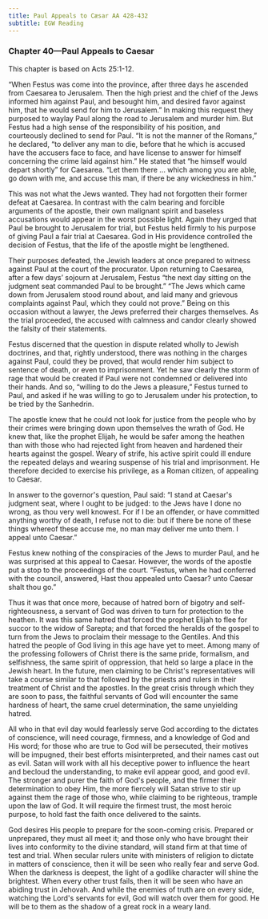 ```yaml
---
title: Paul Appeals to Cæsar AA 428-432
subtitle: EGW Reading
---
```


### Chapter 40—Paul Appeals to Caesar

This chapter is based on Acts 25:1-12.

“When Festus was come into the province, after three days he ascended from Caesarea to Jerusalem. Then the high priest and the chief of the Jews informed him against Paul, and besought him, and desired favor against him, that he would send for him to Jerusalem.” In making this request they purposed to waylay Paul along the road to Jerusalem and murder him. But Festus had a high sense of the responsibility of his position, and courteously declined to send for Paul. “It is not the manner of the Romans,” he declared, “to deliver any man to die, before that he which is accused have the accusers face to face, and have license to answer for himself concerning the crime laid against him.” He stated that “he himself would depart shortly” for Caesarea. “Let them there ... which among you are able, go down with me, and accuse this man, if there be any wickedness in him.”

This was not what the Jews wanted. They had not forgotten their former defeat at Caesarea. In contrast with the calm bearing and forcible arguments of the apostle, their own malignant spirit and baseless accusations would appear in the worst possible light. Again they urged that Paul be brought to Jerusalem for trial, but Festus held firmly to his purpose of giving Paul a fair trial at Caesarea. God in His providence controlled the decision of Festus, that the life of the apostle might be lengthened.

Their purposes defeated, the Jewish leaders at once prepared to witness against Paul at the court of the procurator. Upon returning to Caesarea, after a few days’ sojourn at Jerusalem, Festus “the next day sitting on the judgment seat commanded Paul to be brought.” “The Jews which came down from Jerusalem stood round about, and laid many and grievous complaints against Paul, which they could not prove.” Being on this occasion without a lawyer, the Jews preferred their charges themselves. As the trial proceeded, the accused with calmness and candor clearly showed the falsity of their statements.

Festus discerned that the question in dispute related wholly to Jewish doctrines, and that, rightly understood, there was nothing in the charges against Paul, could they be proved, that would render him subject to sentence of death, or even to imprisonment. Yet he saw clearly the storm of rage that would be created if Paul were not condemned or delivered into their hands. And so, “willing to do the Jews a pleasure,” Festus turned to Paul, and asked if he was willing to go to Jerusalem under his protection, to be tried by the Sanhedrin.

The apostle knew that he could not look for justice from the people who by their crimes were bringing down upon themselves the wrath of God. He knew that, like the prophet Elijah, he would be safer among the heathen than with those who had rejected light from heaven and hardened their hearts against the gospel. Weary of strife, his active spirit could ill endure the repeated delays and wearing suspense of his trial and imprisonment. He therefore decided to exercise his privilege, as a Roman citizen, of appealing to Caesar.

In answer to the governor's question, Paul said: “I stand at Caesar's judgment seat, where I ought to be judged: to the Jews have I done no wrong, as thou very well knowest. For if I be an offender, or have committed anything worthy of death, I refuse not to die: but if there be none of these things whereof these accuse me, no man may deliver me unto them. I appeal unto Caesar.”

Festus knew nothing of the conspiracies of the Jews to murder Paul, and he was surprised at this appeal to Caesar. However, the words of the apostle put a stop to the proceedings of the court. “Festus, when he had conferred with the council, answered, Hast thou appealed unto Caesar? unto Caesar shalt thou go.”

Thus it was that once more, because of hatred born of bigotry and self-righteousness, a servant of God was driven to turn for protection to the heathen. It was this same hatred that forced the prophet Elijah to flee for succor to the widow of Sarepta; and that forced the heralds of the gospel to turn from the Jews to proclaim their message to the Gentiles. And this hatred the people of God living in this age have yet to meet. Among many of the professing followers of Christ there is the same pride, formalism, and selfishness, the same spirit of oppression, that held so large a place in the Jewish heart. In the future, men claiming to be Christ's representatives will take a course similar to that followed by the priests and rulers in their treatment of Christ and the apostles. In the great crisis through which they are soon to pass, the faithful servants of God will encounter the same hardness of heart, the same cruel determination, the same unyielding hatred.

All who in that evil day would fearlessly serve God according to the dictates of conscience, will need courage, firmness, and a knowledge of God and His word; for those who are true to God will be persecuted, their motives will be impugned, their best efforts misinterpreted, and their names cast out as evil. Satan will work with all his deceptive power to influence the heart and becloud the understanding, to make evil appear good, and good evil. The stronger and purer the faith of God's people, and the firmer their determination to obey Him, the more fiercely will Satan strive to stir up against them the rage of those who, while claiming to be righteous, trample upon the law of God. It will require the firmest trust, the most heroic purpose, to hold fast the faith once delivered to the saints.

God desires His people to prepare for the soon-coming crisis. Prepared or unprepared, they must all meet it; and those only who have brought their lives into conformity to the divine standard, will stand firm at that time of test and trial. When secular rulers unite with ministers of religion to dictate in matters of conscience, then it will be seen who really fear and serve God. When the darkness is deepest, the light of a godlike character will shine the brightest. When every other trust fails, then it will be seen who have an abiding trust in Jehovah. And while the enemies of truth are on every side, watching the Lord's servants for evil, God will watch over them for good. He will be to them as the shadow of a great rock in a weary land.